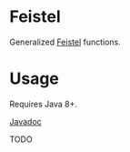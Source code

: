 # Feistel

Generalized [Feistel](https://en.wikipedia.org/wiki/Feistel_cipher) functions.

# Usage

Requires Java 8+.

[Javadoc](https://lae.gitlab.io/java-feistel/apidocs/)

TODO
